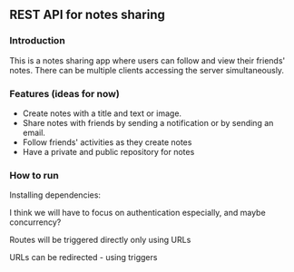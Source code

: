 ## REST API for notes sharing

### Introduction

This is a notes sharing app where users can follow and view their friends' notes.
There can be multiple clients accessing the server simultaneously.

### Features (ideas for now)
 - Create notes with a title and text or image.
 - Share notes with friends by sending a notification or by sending an email.
 - Follow friends' activities as they create notes
 - Have a private and public repository for notes

### How to run
Installing dependencies: 

I think we will have to focus on authentication especially, and maybe concurrency?

Routes will be triggered directly only using URLs

URLs can be redirected - using triggers
